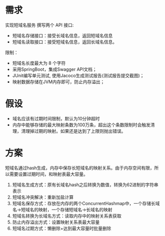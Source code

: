 
# 需求

实现短域名服务
撰写两个 API 接口:
- 短域名存储接口：接受长域名信息，返回短域名信息
- 短域名读取接口：接受短域名信息，返回长域名信息。

限制：
- 短域名长度最大为 8 个字符
- 采用SpringBoot，集成Swagger API文档；
- JUnit编写单元测试, 使用Jacoco生成测试报告(测试报告提交截图)；
- 映射数据存储在JVM内存即可，防止内存溢出；

# 假设

- 域名应该有过期时间限制，默认为10分钟超时
- 内存中能够存储的最大映射条数为100万条，超出这个条数限制时会触发清理，清理掉过期的映射。如果还是达到了上限则抛出错误。

# 方案

短域名通过hash生成，内存中保存长短域名的映射关系。由于内存空间有限，所以需要设置过期时间，和映射表最大容量。

1. 短域名生成方式：原有长域名hash之后转换为数值，转换为62进制的字符串表示
2. 短域名冲突解决：重新加盐计算
3. 短域名保存方式：存放在内存的两个ConcurrentHashmap中，一个存储长域名->短域名的映射，一个存储短域名->长域名的映射
4. 短域名转换为长域名方式：读取内存中的映射关系表获取
5. 防止内存溢出方式：设置映射关系表最大容量
6. 短域名过期方式：懒删除+达到最大容量时批量删除

